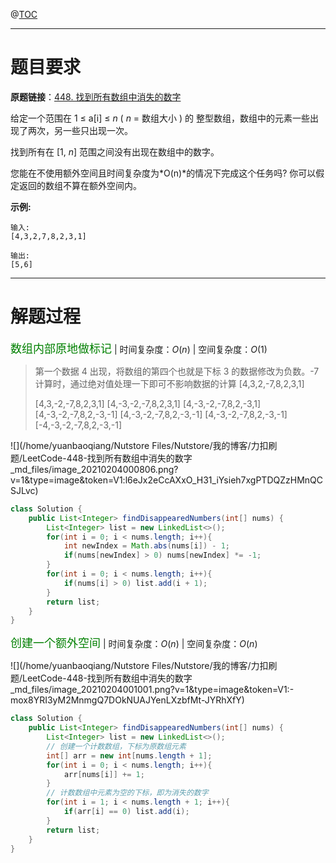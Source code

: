 @[TOC](目录)

***

# 题目要求

**原题链接**：[448. 找到所有数组中消失的数字](https://leetcode-cn.com/problems/find-all-numbers-disappeared-in-an-array/)


给定一个范围在 1 ≤ a[i] ≤ *n* ( *n* = 数组大小 ) 的 整型数组，数组中的元素一些出现了两次，另一些只出现一次。

找到所有在 [1, *n*] 范围之间没有出现在数组中的数字。

您能在不使用额外空间且时间复杂度为*O(n)*的情况下完成这个任务吗? 你可以假定返回的数组不算在额外空间内。

**示例:**

```
输入:
[4,3,2,7,8,2,3,1]

输出:
[5,6]
```

***

# 解题过程

<font color=green size=4>数组内部原地做标记</font> | 时间复杂度：$O(n)$ | 空间复杂度：$O(1)$

> 第一个数据 4 出现，将数组的第四个也就是下标 3 的数据修改为负数。-7 计算时，通过绝对值处理一下即可不影响数据的计算
> [4,3,2,-7,8,2,3,1] 
>
> [4,3,-2,-7,8,2,3,1]
> [4,-3,-2,-7,8,2,3,1]
> [4,-3,-2,-7,8,2,-3,1]
> [4,-3,-2,-7,8,2,-3,-1]
> [4,-3,-2,-7,8,2,-3,-1]
> [4,-3,-2,-7,8,2,-3,-1]
> [-4,-3,-2,-7,8,2,-3,-1]

![](/home/yuanbaoqiang/Nutstore Files/Nutstore/我的博客/力扣刷题/LeetCode-448-找到所有数组中消失的数字_md_files/image_20210204000806.png?v=1&type=image&token=V1:l6eJx2eCcAXxO_H31_iYsieh7xgPTDQZzHMnQCSJLvc)
```java
class Solution {
    public List<Integer> findDisappearedNumbers(int[] nums) {
        List<Integer> list = new LinkedList<>();
        for(int i = 0; i < nums.length; i++){
            int newIndex = Math.abs(nums[i]) - 1;
            if(nums[newIndex] > 0) nums[newIndex] *= -1;
        }
        for(int i = 0; i < nums.length; i++){
            if(nums[i] > 0) list.add(i + 1);
        }
        return list;
    }
}
```

<font color=green size=4>创建一个额外空间</font> | 时间复杂度：$O(n)$ | 空间复杂度：$O(n)$

![](/home/yuanbaoqiang/Nutstore Files/Nutstore/我的博客/力扣刷题/LeetCode-448-找到所有数组中消失的数字_md_files/image_20210204001001.png?v=1&type=image&token=V1:-mox8YRI3yM2MnmgQ7DOkNUAJYenLXzbfMt-JYRhXfY)

```java
class Solution {
    public List<Integer> findDisappearedNumbers(int[] nums) {
        List<Integer> list = new LinkedList<>();
        // 创建一个计数数组，下标为原数组元素
        int[] arr = new int[nums.length + 1];
        for(int i = 0; i < nums.length; i++){
            arr[nums[i]] += 1;
        }
        // 计数数组中元素为空的下标，即为消失的数字
        for(int i = 1; i < nums.length + 1; i++){
            if(arr[i] == 0) list.add(i);
        }
        return list;
    }
}
```


